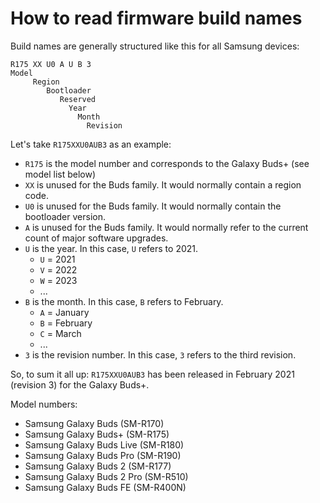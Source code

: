 
# How to read firmware build names
Build names are generally structured like this for all Samsung devices:
```
R175 XX U0 A U B 3
Model     
     Region
        Bootloader
           Reserved
             Year
               Month
                 Revision
```
Let's take `R175XXU0AUB3` as an example:
* `R175` is the model number and corresponds to the Galaxy Buds+ (see model list below)
* `XX` is unused for the Buds family. It would normally contain a region code.
* `U0` is unused for the Buds family. It would normally contain the bootloader version.
* `A` is unused for the Buds family. It would normally refer to the current count of major software upgrades.
* `U` is the year. In this case, `U` refers to 2021.
    * `U` = 2021
    * `V` = 2022
    * `W` = 2023
    * ...
* `B` is the month. In this case, `B` refers to February.
    * `A` = January
    * `B` = February
    * `C` = March
    * ...
* `3` is the revision number. In this case, `3` refers to the third revision.

So, to sum it all up: `R175XXU0AUB3` has been released in February 2021 (revision 3) for the Galaxy Buds+.


Model numbers:
* Samsung Galaxy Buds (SM-R170)
* Samsung Galaxy Buds+ (SM-R175)
* Samsung Galaxy Buds Live (SM-R180)
* Samsung Galaxy Buds Pro (SM-R190)
* Samsung Galaxy Buds 2 (SM-R177)
* Samsung Galaxy Buds 2 Pro (SM-R510)
* Samsung Galaxy Buds FE (SM-R400N)

